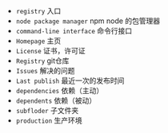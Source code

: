 - `registry` 入口
- `node package manager` npm node 的包管理器
- `command-line interface` 命令行接口
- `Homepage` 主页
- `License` 证书，许可证
- `Registry` git仓库
- `Issues` 解决的问题
- `Last publish` 最近一次的发布时间
- `dependencies` 依赖（主动）
- `dependents` 依赖（被动）
- `subfloder` 子文件夹
- `production` 生产环境